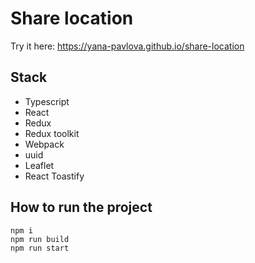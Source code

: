# Share location

Try it here: <a href="https://yana-pavlova.github.io/share-location">https://yana-pavlova.github.io/share-location</a>

## Stack

- Typescript
- React
- Redux
- Redux toolkit
- Webpack
- uuid
- Leaflet
- React Toastify

## How to run the project

```
npm i
npm run build
npm run start
```
